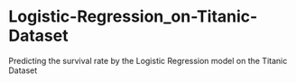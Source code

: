 # Logistic-Regression_on-Titanic-Dataset
Predicting the survival rate by the Logistic Regression model on the Titanic Dataset
